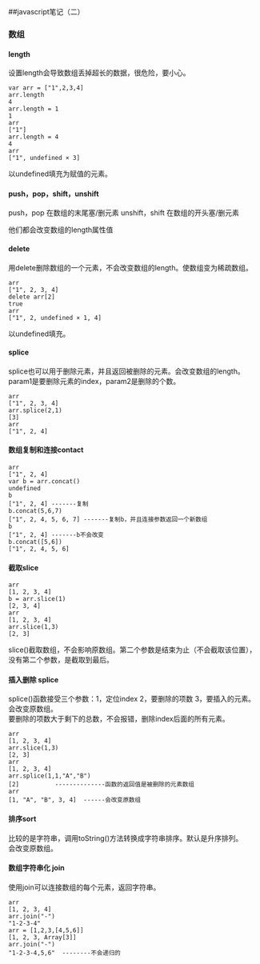 ##javascript笔记（二）

### 数组
#### length
设置length会导致数组丢掉超长的数据，很危险，要小心。

```
var arr = ["1",2,3,4]
arr.length
4
arr.length = 1
1
arr
["1"]
arr.length = 4
4
arr
["1", undefined × 3]
```
以undefined填充为赋值的元素。  
#### push，pop，shift，unshift
push，pop 在数组的末尾塞/删元素
unshift，shift 在数组的开头塞/删元素

他们都会改变数组的length属性值

#### delete
用delete删除数组的一个元素，不会改变数组的length。使数组变为稀疏数组。  

```
arr
["1", 2, 3, 4]
delete arr[2]
true
arr
["1", 2, undefined × 1, 4]
```
以undefined填充。  

#### splice
splice也可以用于删除元素，并且返回被删除的元素。会改变数组的length。
param1是要删除元素的index，param2是删除的个数。

```
arr
["1", 2, 3, 4]
arr.splice(2,1)
[3]
arr
["1", 2, 4]
```

#### 数组复制和连接contact
```
arr
["1", 2, 4]
var b = arr.concat()
undefined
b
["1", 2, 4] -------复制
b.concat(5,6,7)
["1", 2, 4, 5, 6, 7] -------复制b，并且连接参数返回一个新数组
b
["1", 2, 4] -------b不会改变
b.concat([5,6])
["1", 2, 4, 5, 6]
```

#### 截取slice
```
arr
[1, 2, 3, 4]
b = arr.slice(1)
[2, 3, 4]
arr
[1, 2, 3, 4]
arr.slice(1,3)
[2, 3]
```
slice()截取数组，不会影响原数组。第二个参数是结束为止（不会截取该位置），没有第二个参数，是截取到最后。  

#### 插入删除 splice
splice()函数接受三个参数：1，定位index 2，要删除的项数  3，要插入的元素。    
会改变原数组。  
要删除的项数大于剩下的总数，不会报错，删除index后面的所有元素。

```
arr
[1, 2, 3, 4]
arr.slice(1,3)
[2, 3]
arr
[1, 2, 3, 4]
arr.splice(1,1,"A","B")
[2]          --------------函数的返回值是被删除的元素数组
arr
[1, "A", "B", 3, 4]  ------会改变原数组
```
#### 排序sort
比较的是字符串，调用toString()方法转换成字符串排序。默认是升序排列。  
会改变原数组。  


#### 数组字符串化 join
使用join可以连接数组的每个元素，返回字符串。   

```
arr
[1, 2, 3, 4]
arr.join("-")
"1-2-3-4"
arr = [1,2,3,[4,5,6]]
[1, 2, 3, Array[3]]
arr.join("-")
"1-2-3-4,5,6"  --------不会递归的
```




